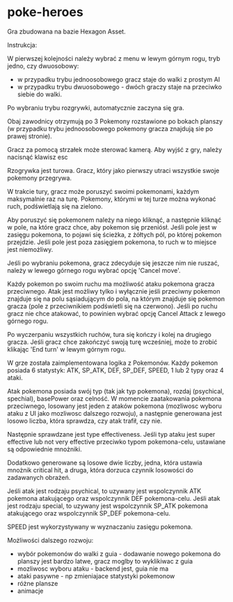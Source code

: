 # poke-heroes


Gra zbudowana na bazie Hexagon Asset.

Instrukcja:

W pierwszej kolejności należy wybrać z menu w lewym górnym rogu, tryb jedno, czy dwuosobowy:
 - w przypadku trybu jednoosobowego gracz staje do walki z prostym AI
 - w przypadku trybu dwuosobowego - dwóch graczy staje na przeciwko siebie do walki.
 
 Po wybraniu trybu rozgrywki, automatycznie zaczyna się gra.
 
 Obaj zawodnicy otrzymują po 3 Pokemony rozstawione po bokach planszy (w przypadku trybu jednoosobowego pokemony gracza znajdują sie po prawej stronie).
 
 Gracz za pomocą strzałek może sterować kamerą.
 Aby wyjść z gry, należy nacisnąć klawisz esc
 
 Rzogrywka jest turowa. Gracz, który jako pierwszy utraci wszystkie swoje pokemony przegrywa.
 
 W trakcie tury, gracz może poruszyć swoimi pokemonami, każdym maksymalnie raz na turę. Pokemony, którymi w tej turze można wykonać ruch, podświetlają się na zielono. 
 
 Aby poruszyć się pokemonem należy na niego kliknąć, a następnie kliknąć w pole, na które gracz chce, aby pokemon się przeniósł. Jeśli pole jest w zasięgu pokemona, to pojawi się ścieżka, z żółtych pól, po której pokemon przejdzie. Jeśli pole jest poza zasięgiem pokemona, to ruch w to miejsce jest niemożliwy. 
 
 Jeśli po wybraniu pokemona, gracz zdecyduje się jeszcze nim nie ruszać, należy w lewego górnego rogu wybrać opcję 'Cancel move'.
 
 Każdy pokemon po swoim ruchu ma możliwość ataku pokemona gracza przeciwnego. Atak jest możliwy tylko i wyłącznie jeśli przeciwny pokemon znajduje się na polu sąsiadującym do pola, na którym znajduje się pokemon gracza (pole z przeciwnikiem podświetli się na czerwono). Jeśli po ruchu gracz nie chce atakować, to powinien wybrać opcję Cancel Attack z lewego górnego rogu.
 
 Po wyczerpaniu wszystkich ruchów, tura się kończy i kolej na drugiego gracza. Jeśli gracz chce zakończyć swoją turę wcześniej, może to zrobić klikając 'End turn' w lewym górnym rogu.
 
 
 
 W grze została zaimplementowana logika z Pokemonów. Każdy pokemon posiada 6 statystyk: ATK, SP_ATK, DEF, SP_DEF, SPEED, 1 lub 2 typy oraz 4 ataki.
 
 Atak pokemona posiada swój typ (tak jak typ pokemona), rozdaj (psychical, spechial), basePower oraz celność.
 W momencie zaatakowania pokemona przeciwnego, losowany jest jeden z ataków pokemona (mozliwosc wyboru ataku z UI jako mozliwosc dalszego rozwoju), a następnie generowana jest losowo liczba, która sprawdza, czy atak trafił, czy nie.
 
 Następnie sprawdzane jest type effectiveness. Jeśli typ ataku jest super effective lub not very effective przeciwko typom pokemona-celu, ustawiane są odpowiednie mnożniki.
 
 Dodatkowo generowane są losowe dwie liczby, jedna, która ustawia mnożnik critical hit, a druga, która dorzuca czynnik losowości do zadawanych obrażeń.
 
 Jeśli atak jest rodzaju psychical, to uzywany jest wspolczynnik ATK pokemona atakującego oraz wspolczynnik DEF pokemona-celu.
 Jeśli atak jest rodzaju special, to uzywany jest wspolczynnik SP_ATK pokemona atakującego oraz wspolczynnik SP_DEF pokemona-celu.

SPEED jest wykorzystywany w wyznaczaniu zasięgu pokemona. 



Możliwości dalszego rozwoju:
- wybór pokemonów do walki z guia - dodawanie nowego pokemona do planszy jest bardzo latwe, gracz moglby to wyklikiwac z guia
- mozliwosc wyboru ataku - backend jest, guia nie ma
- ataki pasywne - np zmieniajace statystyki pokemonow
- różne plansze
- animacje
